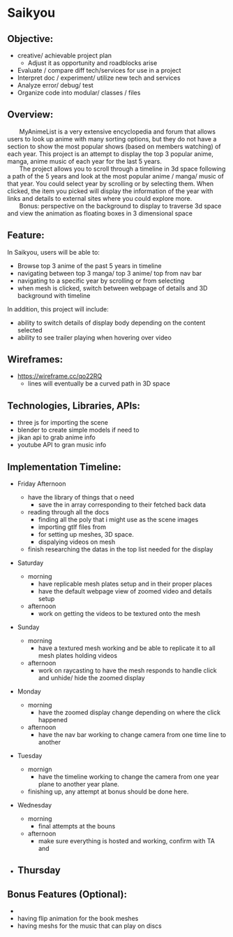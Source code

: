 # Saikyou


## Objective: ##


* creative/ achievable project plan
    * Adjust it as opportunity and roadblocks arise
* Evaluate / compare diff tech/services for use in a project
* Interpret doc / experiment/ utilize new tech and services
* Analyze error/ debug/ test
* Organize code into modular/ classes / files

## Overview: ##


&nbsp;&nbsp;&nbsp;&nbsp;&nbsp;&nbsp; MyAnimeList is a very extensive encyclopedia and forum that allows users to look up anime with many sorting options, but they do not have a section to show the most popular shows (based on members watching) of each year. This project is an attempt to display the top 3 popular anime, manga, anime music of each year for the last 5 years.
<br />
&nbsp;&nbsp;&nbsp;&nbsp;&nbsp;&nbsp; The project allows you to scroll through a timeline in 3d space following a path of the 5 years and look at the most popular anime / manga/ music of that year. You could select year by scrolling or by selecting them. When clicked, the item you picked will display the information of the year with links and details to external sites where you could explore more.
<br/>
&nbsp;&nbsp;&nbsp;&nbsp;&nbsp;&nbsp; Bonus: perspective on the background to display to traverse 3d space and view the animation as floating boxes in 3 dimensional space

## Feature: ##


In Saikyou, users will be able to:
- Browse top 3 anime of the past 5 years in timeline
- navigating between top 3 manga/ top 3 anime/ top from nav bar
- navigating to a specific year by scrolling or from selecting
- when mesh is clicked, switch between webpage of details and 3D background with timeline

In addition, this project will include:
- ability to switch details of display body depending on the content selected
- ability to see trailer playing when hovering over video

## Wireframes: ##
- https://wireframe.cc/qo22RQ
	- lines will eventually be a curved path in 3D space
## Technologies, Libraries, APIs: ##
- three js for importing the scene
- blender to create simple models if need to
- jikan api to grab anime info
- youtube API to gran music info

## Implementation Timeline: ##


- Friday Afternoon
	- have the library of things that o need
		- save the in array corresponding to their fetched back data
	- reading through all the docs
		- finding all the poly that i might use as the scene images
		- importing gtlf files from
		- for setting up meshes, 3D space.
		- dispalying videos on mesh
	- finish researching the datas in the top list needed for the display

- Saturday
	- morning
	 	- have replicable mesh plates setup and in their proper places
		- have the default webpage view of zoomed video and details setup
	- afternoon
		- work on getting the videos to be textured onto the mesh
- Sunday
	- morning
		- have a textured mesh working and be able to replicate it to all mesh plates holding videos
	- afternoon
		- work on raycasting to have the mesh responds to handle click and unhide/ hide the zoomed display
- Monday
	- morning
		- have the zoomed display change depending on where the click happened
	- afternoon
		- have the nav bar working to change camera from one time line to another
- Tuesday
	- mornign
		- have the timeline working to change the camera from one year plane to another year plane.
	- finishing up, any attempt at bonus should be done here.
- Wednesday
	- morning
		- final attempts at the bouns
	- afternoon
		- make sure everything is hosted and working, confirm with TA and
- Thursday
	-
## Bonus Features (Optional): ##
-
- having flip animation for the book meshes
- having meshs for the music that can play on discs
